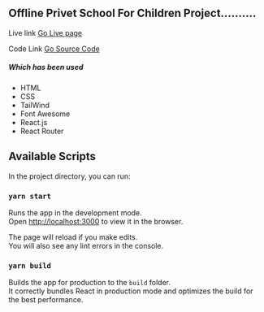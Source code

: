 ## Offline Privet School For Children Project..........

Live link [Go Live page](https://hopeful-swartz-dbeb32.netlify.app/)

Code Link [Go Source Code](https://github.com/ProgrammingHeroWC4/review-website-Asadullah-Hil-Galib)

##### Which has been used
- HTML
- CSS
- TailWind
- Font Awesome
- React.js
- React Router



## Available Scripts

In the project directory, you can run:

### `yarn start`

Runs the app in the development mode.\
Open [http://localhost:3000](http://localhost:3000) to view it in the browser.

The page will reload if you make edits.\
You will also see any lint errors in the console.

### `yarn build`

Builds the app for production to the `build` folder.\
It correctly bundles React in production mode and optimizes the build for the best performance.
